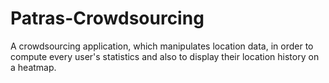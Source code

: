 # Patras-Crowdsourcing
A crowdsourcing application, which manipulates location data, in order to compute every user's statistics and also to display their location history on a heatmap.
